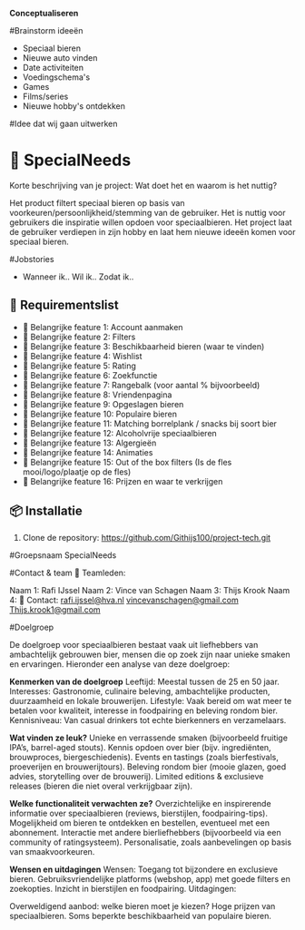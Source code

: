 **Conceptualiseren**

#Brainstorm ideeën
- Speciaal bieren
- Nieuwe auto vinden
- Date activiteiten
- Voedingschema's
- Games
- Films/series
- Nieuwe hobby's ontdekken

#Idee dat wij gaan uitwerken

# 📌 SpecialNeeds
Korte beschrijving van je project: Wat doet het en waarom is het nuttig?

Het product filtert speciaal bieren op basis van voorkeuren/persoonlijkheid/stemming van de gebruiker. 
Het is nuttig voor gebruikers die inspiratie willen opdoen voor speciaalbieren.
Het project laat de gebruiker verdiepen in zijn hobby en laat hem nieuwe ideeën komen voor speciaal bieren.

#Jobstories
- Wanneer ik.. Wil ik.. Zodat ik..

## 🚀 Requirementslist
- 🔹 Belangrijke feature 1: Account aanmaken
- 🔹 Belangrijke feature 2: Filters
- 🔹 Belangrijke feature 3: Beschikbaarheid bieren (waar te vinden)
- 🔹 Belangrijke feature 4: Wishlist
- 🔹 Belangrijke feature 5: Rating
- 🔹 Belangrijke feature 6: Zoekfunctie
- 🔹 Belangrijke feature 7: Rangebalk (voor aantal % bijvoorbeeld)
- 🔹 Belangrijke feature 8: Vriendenpagina
- 🔹 Belangrijke feature 9: Opgeslagen bieren
- 🔹 Belangrijke feature 10: Populaire bieren
- 🔹 Belangrijke feature 11: Matching borrelplank / snacks bij soort bier
- 🔹 Belangrijke feature 12: Alcoholvrije speciaalbieren
- 🔹 Belangrijke feature 13: Algergieën
- 🔹 Belangrijke feature 14: Animaties
- 🔹 Belangrijke feature 15: Out of the box filters (Is de fles mooi/logo/plaatje op de fles)
- 🔹 Belangrijke feature 16: Prijzen en waar te verkrijgen





## 📦 Installatie
1. Clone de repository:
https://github.com/Githijs100/project-tech.git

  

#Groepsnaam
SpecialNeeds

#Contact & team
👥 Teamleden:

Naam 1: Rafi IJssel
Naam 2: Vince van Schagen
Naam 3: Thijs Krook
Naam 4:
📧 Contact: 
rafi.ijssel@hva.nl
vincevanschagen@gmail.com
Thijs.krook1@gmail.com


#Doelgroep

De doelgroep voor speciaalbieren bestaat vaak uit liefhebbers van ambachtelijk gebrouwen bier, mensen die op zoek zijn naar unieke smaken en ervaringen. Hieronder een analyse van deze doelgroep:

**Kenmerken van de doelgroep**
Leeftijd: Meestal tussen de 25 en 50 jaar.
Interesses: Gastronomie, culinaire beleving, ambachtelijke producten, duurzaamheid en lokale brouwerijen.
Lifestyle: Vaak bereid om wat meer te betalen voor kwaliteit, interesse in foodpairing en beleving rondom bier.
Kennisniveau: Van casual drinkers tot echte bierkenners en verzamelaars.

**Wat vinden ze leuk?**
Unieke en verrassende smaken (bijvoorbeeld fruitige IPA’s, barrel-aged stouts).
Kennis opdoen over bier (bijv. ingrediënten, brouwproces, biergeschiedenis).
Events en tastings (zoals bierfestivals, proeverijen en brouwerijtours).
Beleving rondom bier (mooie glazen, goed advies, storytelling over de brouwerij).
Limited editions & exclusieve releases (bieren die niet overal verkrijgbaar zijn).

**Welke functionaliteit verwachten ze?**
Overzichtelijke en inspirerende informatie over speciaalbieren (reviews, bierstijlen, foodpairing-tips).
Mogelijkheid om bieren te ontdekken en bestellen, eventueel met een abonnement.
Interactie met andere bierliefhebbers (bijvoorbeeld via een community of ratingsysteem).
Personalisatie, zoals aanbevelingen op basis van smaakvoorkeuren.

**Wensen en uitdagingen**
Wensen:
Toegang tot bijzondere en exclusieve bieren.
Gebruiksvriendelijke platforms (webshop, app) met goede filters en zoekopties.
Inzicht in bierstijlen en foodpairing.
Uitdagingen:

Overweldigend aanbod: welke bieren moet je kiezen?
Hoge prijzen van speciaalbieren.
Soms beperkte beschikbaarheid van populaire bieren.







